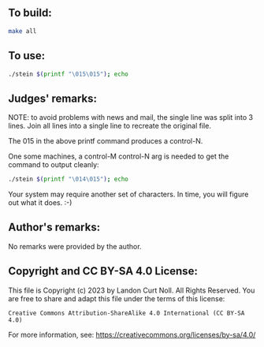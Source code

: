## To build:

```sh
make all
```


## To use:

```sh
./stein $(printf "\015\015"); echo
```


## Judges' remarks:

NOTE: to avoid problems with news and mail, the single line was split
into 3 lines.  Join all lines into a single line to recreate
the original file.


The 015 in the above printf command produces a control-N.

One some machines, a control-M control-N arg is needed
to get the command to output cleanly:

```sh
./stein $(printf "\014\015"); echo
```

Your system may require another set of characters.
In time, you will figure out what it does. :-)


## Author's remarks:

No remarks were provided by the author.


## Copyright and CC BY-SA 4.0 License:

This file is Copyright (c) 2023 by Landon Curt Noll.  All Rights Reserved.
You are free to share and adapt this file under the terms of this license:

    Creative Commons Attribution-ShareAlike 4.0 International (CC BY-SA 4.0)

For more information, see: https://creativecommons.org/licenses/by-sa/4.0/
